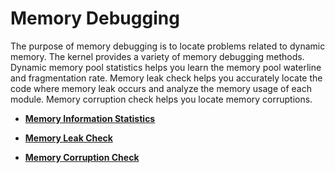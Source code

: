 # Memory Debugging<a name="EN-US_TOPIC_0000001079036426"></a>

The purpose of memory debugging is to locate problems related to dynamic memory. The kernel provides a variety of memory debugging methods. Dynamic memory pool statistics helps you learn the memory pool waterline and fragmentation rate. Memory leak check helps you accurately locate the code where memory leak occurs and analyze the memory usage of each module. Memory corruption check helps you locate memory corruptions.

-   **[Memory Information Statistics](kernel-mini-memory-debug-mes.md)**  

-   **[Memory Leak Check](kernel-mini-imemory-debug-det.md)**  

-   **[Memory Corruption Check](kernel-mini-memory-debug-cet.md)**  


